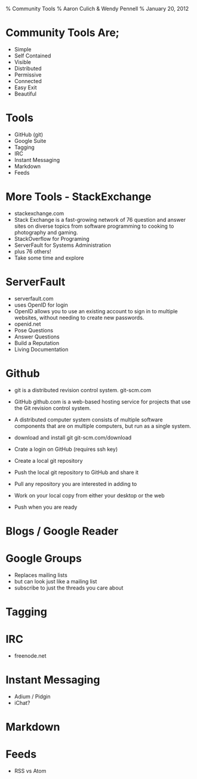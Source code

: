 % Community Tools
% Aaron Culich & Wendy Pennell
% January 20, 2012

Community Tools Are;
====================
- Simple
- Self Contained
- Visible
- Distributed
- Permissive
- Connected
- Easy Exit
- Beautiful

Tools
====================
- GitHub (git)
- Google Suite
- Tagging
- IRC
- Instant Messaging
- Markdown
- Feeds

More Tools - StackExchange
====================
- stackexchange.com
- Stack Exchange is a fast-growing network of 76 question and answer sites on diverse topics from software programming to cooking to photography and gaming.
- StackOverflow for Programing
- ServerFault for Systems Administration
- plus 76 others!
- Take some time and explore

ServerFault
=============
- serverfault.com
- uses OpenID for login
- OpenID allows you to use an existing account to sign in to multiple websites, without needing to create new passwords.
- openid.net
- Pose Questions
- Answer Questions
- Build a Reputation
- Living Documentation

Github
======
- git is a distributed revision control system.  git-scm.com
- GitHub github.com is a web-based hosting service for projects that use the Git revision control system.

- A distributed computer system consists of multiple software components that are on multiple computers, but run as a single system.

- download and install git git-scm.com/download
- Crate a login on GitHub (requires ssh key)
- Create a local git repository
- Push the local git repository to GitHub and share it
- Pull any repository you are interested in adding to
- Work on your local copy from either your desktop or the web
- Push when you are ready

Blogs / Google Reader
=====================

Google Groups
=============
- Replaces mailing lists
- but can look just like a mailing list
- subscribe to just the threads you care about

Tagging
=======

IRC
===
- freenode.net

Instant Messaging
=================
- Adium / Pidgin
- iChat?

Markdown
========

Feeds
=====
- RSS vs Atom
